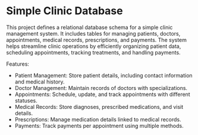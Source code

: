 # Simple Clinic Database
This project defines a relational database schema for a simple clinic management system. It includes tables for managing patients, doctors, appointments, medical records, prescriptions, and payments. The system helps streamline clinic operations by efficiently organizing patient data, scheduling appointments, tracking treatments, and handling payments.

Features:
* Patient Management: Store patient details, including contact information and medical history.
* Doctor Management: Maintain records of doctors with specializations.
* Appointments: Schedule, update, and track appointments with different statuses.
* Medical Records: Store diagnoses, prescribed medications, and visit details.
* Prescriptions: Manage medication details linked to medical records.
* Payments: Track payments per appointment using multiple methods.

